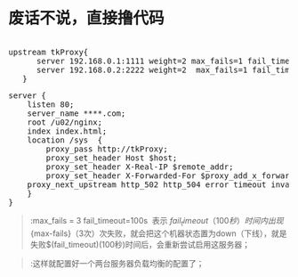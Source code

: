 # 废话不说，直接撸代码


<pre>

upstream tkProxy{
      server 192.168.0.1:1111 weight=2 max_fails=1 fail_timeout=10s;
      server 192.168.0.2:2222 weight=2  max_fails=1 fail_timeout=10s;
   }
</pre>
<pre>
server {
    listen 80;
    server_name ****.com;
    root /u02/nginx;
    index index.html;
    location /sys  {
        proxy_pass http://tkProxy;
        proxy_set_header Host $host;
        proxy_set_header X-Real-IP $remote_addr;
        proxy_set_header X-Forwarded-For $proxy_add_x_forwarded_for;
	proxy_next_upstream http_502 http_504 error timeout invalid_header; 
    }
}
</pre>

>:max_fails = 3 fail_timeout=100s  表示 ${fail_timeout}（100秒）时间内出现${max-fails}（3次）次失败，就会把这个机器状态置为down（下线），就是失败$(fail_timeout)(100秒)时间后，会重新尝试启用这服务器；


>:这样就配置好一个两台服务器负载均衡的配置了；


